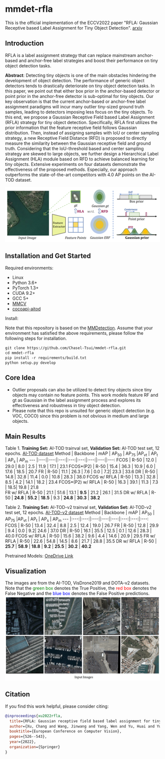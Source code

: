 # mmdet-rfla
This is the official implementation of the ECCV2022 paper "RFLA: Gaussian Receptive based Label Assignment for Tiny Object Detection". [arxiv](https://arxiv.org/abs/2208.08738)

## Introduction
RFLA is a label assignment strategy that can replace mainstream anchor-based and anchor-free label strategies and boost their performance on tiny object detection tasks.

**Abstract**: Detecting tiny objects is one of the main obstacles hindering the development of object detection. The performance of generic object detectors tends to drastically deteriorate on tiny object detection tasks. In this paper, we point out that either box prior in the anchor-based detector or point prior in the anchor-free detector is sub-optimal for tiny objects. Our key observation is that the current anchor-based or anchor-free label assignment paradigms will incur many outlier tiny-sized ground truth samples, leading to detectors imposing less focus on the tiny objects. To this end, we propose a Gaussian Receptive Field based Label Assignment (RFLA) strategy for tiny object detection. Specifically, RFLA first utilizes the prior information that the feature receptive field follows Gaussian distribution. Then, instead of assigning samples with IoU or center sampling strategy, a new Receptive Field Distance (RFD) is proposed to directly measure the similarity between the Gaussian receptive field and ground truth. Considering that the IoU-threshold based and center sampling strategy are skewed to large objects, we further design a Hierarchical Label Assignment (HLA) module based on RFD to achieve balanced learning for tiny objects. Extensive experiments on four datasets demonstrate the effectiveness of the proposed methods. Especially, our approach outperforms the state-of-the-art competitors with 4.0 AP points on the AI-TOD dataset.


![demo image](figures/rfla_final.PNG)

## Installation and Get Started

Required environments:
* Linux
* Python 3.6+
* PyTorch 1.3+
* CUDA 9.2+
* GCC 5+
* [MMCV](https://mmcv.readthedocs.io/en/latest/#installation)
* [cocoapi-aitod](https://github.com/jwwangchn/cocoapi-aitod)


Install:

Note that this repository is based on the [MMDetection](https://github.com/open-mmlab/mmdetection). Assume that your environment has satisfied the above requirements, please follow the following steps for installation.

```shell script
git clone https://github.com/Chasel-Tsui/mmdet-rfla.git
cd mmdet-rfla
pip install -r requirements/build.txt
python setup.py develop
```
## Core Idea
* Outlier proposals can also be utilized to detect tiny objects since tiny objects may contain no feature points. This work models feature RF and gt as Gaussian in the label assignment process and explores its effectiveness and robustness in tiny object detection.  
* Please note that this repo is unsuited for generic object detection (e.g. VOC, COCO) since this problem is not obvious in medium and large objects.

## Main Results
Table 1. **Training Set:** AI-TOD trainval set, **Validation Set:** AI-TOD test set, 12 epochs. [AI-TOD dataset](https://github.com/jwwangchn/AI-TOD)
Method | Backbone | mAP | AP<sub>50</sub> | AP<sub>75</sub> |AP<sub>vt</sub> | AP<sub>t</sub>  | AP<sub>s</sub>  | AP<sub>m</sub> 
--- |:---:|:---:|:---:|:---:|:---:|:---:|:---:|:---:
FCOS | R-50 | 12.0 | 29.0 | 8.0 | 2.5 | 11.9 | 17.1 | 23.1 
FCOS*(P2) | R-50 | 15.4 | 36.3 | 10.9 | 6.0 | 17.6 | 18.5 | 20.7 
FR | R-50 | 11.1 | 26.3 | 7.6 | 0.0 | 7.2| 23.3 | 33.6 
DR | R-50 | 14.8 | 32.8 | 11.4 | 0.0 | 10.8 | 28.3 | 38.0 
FCOS w/ RFLA | R-50 | 13.3 | 32.8 | 8.5 | 4.2 | 14.1 | 18.2 | 23.4 
FCOS*(P2)  w/ RFLA | R-50 | 16.3 | 39.1 | 11.3 | 7.3 | 18.5| 19.8 | 21.8  
FR w/ RFLA | R-50 | 21.1 | 51.6 | 13.1 | **9.5** | 21.2 | 26.1 | 31.5 
DR w/ RFLA | R-50 | **24.8** | **55.2** | **18.5** | 9.3 | **24.8** | **30.3** | **38.2** 

Table 2. **Training Set:** AI-TOD-v2 trainval set, **Validation Set:** AI-TOD-v2 test set, 12 epochs. [AI-TOD-v2 dataset](https://chasel-tsui.github.io/AI-TOD-v2/)
Method | Backbone | mAP | AP<sub>50</sub> | AP<sub>75</sub> |AP<sub>vt</sub> | AP<sub>t</sub>  | AP<sub>s</sub>  | AP<sub>m</sub> 
--- |:---:|:---:|:---:|:---:|:---:|:---:|:---:|:---:
FCOS | R-50 | 13.4 | 32.4 | 8.8 | 2.5 | 12.4 | 19.0 | 26.7 
FR | R-50 | 12.8 | 29.9 | 9.4 | 0.0 | 9.2| 24.6 | 37.0 
DR | R-50 | 16.1 | 35.5 | 12.5 | 0.1 | 12.6 | 28.3 | 40.0
FCOS w/ RFLA | R-50 | 15.6 | 38.2 | 9.6 | 4.4 | 14.6 | 20.9 | 29.5 
FR w/ RFLA | R-50 | 22.6 | 54.8 | 14.5 | 8.6 | 21.7 | 28.8 | 35.5 
DR w/ RFLA | R-50 | **25.7** | **58.9** | **18.8** | **9.2** | **25.5** | **30.2** | **40.2**  

Pretrained Models: [OneDrive Link](https://1drv.ms/u/s!Ao5UiAkIbGJ7xRGZ3AYB7IW8zas2?e=opfU3x)

## Visualization
The images are from the AI-TOD, VisDrone2019 and DOTA-v2 datasets. Note that the <font color=green>green box</font> denotes the True Positive, the <font color=red>red box</font> denotes the False Negative and the <font color=blue>blue box</font> denotes the False Positive predictions.
![demo image](figures/result.gif)

## Citation
If you find this work helpful, please consider citing:
```bibtex
@inproceedings{xu2022rfla,
  title={RFLA: Gaussian receptive field based label assignment for tiny object detection},
  author={Xu, Chang and Wang, Jinwang and Yang, Wen and Yu, Huai and Yu, Lei and Xia, Gui-Song},
  booktitle={European Conference on Computer Vision},
  pages={526--543},
  year={2022},
  organization={Springer}
}
```
